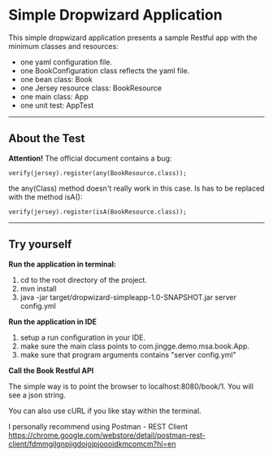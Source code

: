 Simple Dropwizard Application
======================

This simple dropwizard application presents a sample Restful app with the minimum classes and resources:

- one yaml configuration file.
- one BookConfiguration class reflects the yaml file.
- one bean class: Book
- one Jersey resource class: BookResource
- one main class: App
- one unit test: AppTest

----------------------

About the Test
-----------------------
**Attention!** The official document contains a bug:

    verify(jersey).register(any(BookResource.class));

the any(Class) method doesn't really work in this case. Is has to be replaced with the method isA():

    verify(jersey).register(isA(BookResource.class));

---------------------
Try yourself
---------------------

**Run the application in terminal:**

1. cd to the root directory of the project.
2. mvn install
3. java -jar target/dropwizard-simpleapp-1.0-SNAPSHOT.jar server config.yml

**Run the application in IDE**

1. setup a run configuration in your IDE.
2. make sure the main class points to com.jingge.demo.msa.book.App.
3. make sure that program arguments contains "server config.yml"

**Call the Book Restful API**

The simple way is to point the browser to localhost:8080/book/1. You will see a json string.

You can also use cURL if you like stay within the terminal.

I personally recommend using Postman - REST Client https://chrome.google.com/webstore/detail/postman-rest-client/fdmmgilgnpjigdojojpjoooidkmcomcm?hl=en
